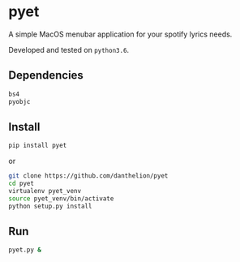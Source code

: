 # pyet

A simple MacOS menubar application for your spotify lyrics needs.

Developed and tested on `python3.6`.

## Dependencies
```bash
bs4
pyobjc
```

## Install

```bash
pip install pyet
```
or
```bash
git clone https://github.com/danthelion/pyet 
cd pyet
virtualenv pyet_venv
source pyet_venv/bin/activate
python setup.py install
```

## Run
```bash
pyet.py &
```